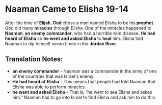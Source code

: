 Naaman Came to Elisha 19-14
=============================


After the time of **Elijah**, **God** chose a man named Elisha to be
his **prophet**.  God did many **miracles** through Elisha. One of
the miracles happened to **Naaman**, **an enemy commander**, who had a
horrible skin disease. **He had heard of Elisha** so **he went and asked
Elisha** to **heal** him. Elisha told Naaman to dip himself seven times
in the **Jordan River**.

Translation Notes:
------------------

-   **an enemy commander** - Naaman was a commander in the army of one
    of the countries that was Israel's enemy.
-   **He had heard of Elisha** - This means that people had told Naaman
    that Elisha was able to perform miracles.
-   **he went and asked Elisha** - That is, “he went to see Elisha and
    asked him.” Naaman had to go into Israel to find Elisha and ask
    him to do this.

